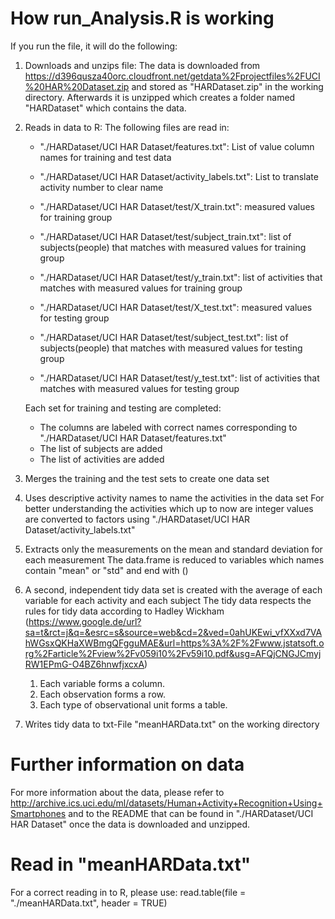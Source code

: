 # How run_Analysis.R is working

If you run the file, it will do the following:

1.	Downloads and unzips file:
   	The data is downloaded from https://d396qusza40orc.cloudfront.net/getdata%2Fprojectfiles%2FUCI%20HAR%20Dataset.zip and 			stored as "HARDataset.zip" in the working directory.
	Afterwards it is unzipped which creates a folder named "HARDataset" which contains the data.

2. 	Reads in data to R:
	The following files are read in:
	- "./HARDataset/UCI HAR Dataset/features.txt": List of value column names for training and test data
	- "./HARDataset/UCI HAR Dataset/activity_labels.txt": List to translate activity number to clear name
	
	- "./HARDataset/UCI HAR Dataset/test/X_train.txt": measured values for training group
	- "./HARDataset/UCI HAR Dataset/test/subject_train.txt": list of subjects(people) that matches with measured values for 			training group
	- "./HARDataset/UCI HAR Dataset/test/y_train.txt": list of activities that matches with measured values for training 				group
	
	- "./HARDataset/UCI HAR Dataset/test/X_test.txt": measured values for testing group
	- "./HARDataset/UCI HAR Dataset/test/subject_test.txt": list of subjects(people) that matches with measured values for 				testing group
	- "./HARDataset/UCI HAR Dataset/test/y_test.txt": list of activities that matches with measured values for testing 					group
	
	Each set for training and testing are completed:
	- The columns are labeled with correct names corresponding to "./HARDataset/UCI HAR Dataset/features.txt"
	- The list of subjects are added
	- The list of activities are added
	
3. 	Merges the training and the test sets to create one data set

4.	Uses descriptive activity names to name the activities in the data set
	For better understanding the activities which up to now are integer values are converted to factors using 						"./HARDataset/UCI HAR Dataset/activity_labels.txt"

5. 	Extracts only the measurements on the mean and standard deviation for each measurement
	The data.frame is reduced to variables which names contain "mean" or "std" and end with ()
	
6. 	A second, independent tidy data set is created with the average of each variable for each activity and each subject
	The tidy data respects the rules for tidy data according to Hadley Wickham (https://www.google.de/url?sa=t&rct=j&q=&esrc=s&source=web&cd=2&ved=0ahUKEwi_vfXXxd7VAhWGsxQKHaXWBmgQFgguMAE&url=https%3A%2F%2Fwww.jstatsoft.org%2Farticle%2Fview%2Fv059i10%2Fv59i10.pdf&usg=AFQjCNGJCmyjRW1EPmG-O4BZ6hnwfjxcxA)
	1. Each variable forms a column.
	2. Each observation forms a row.
	3. Each type of observational unit forms a table.
	
7. 	Writes tidy data to txt-File "meanHARData.txt" on the working directory

# Further information on data
For more information about the data, please refer to http://archive.ics.uci.edu/ml/datasets/Human+Activity+Recognition+Using+Smartphones
and to the README that can be found in "./HARDataset/UCI HAR Dataset" once the data is downloaded and unzipped.

# Read in "meanHARData.txt"
For a correct reading in to R, please use: read.table(file = "./meanHARData.txt", header = TRUE)
